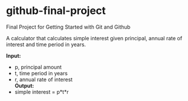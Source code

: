 # github-final-project
Final Project for Getting Started with Git and Github

A calculator that calculates simple interest given principal, annual rate of interest and time period in years.

**Input:**<br>
* p, principal amount<br>
* t, time period in years<br>
* r, annual rate of interest<br>
**Output:**<br>
* simple interest = p\*t\*r
